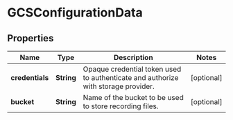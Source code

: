 

# GCSConfigurationData


## Properties

| Name | Type | Description | Notes |
|------------ | ------------- | ------------- | -------------|
|**credentials** | **String** | Opaque credential token used to authenticate and authorize with storage provider. |  [optional] |
|**bucket** | **String** | Name of the bucket to be used to store recording files. |  [optional] |



